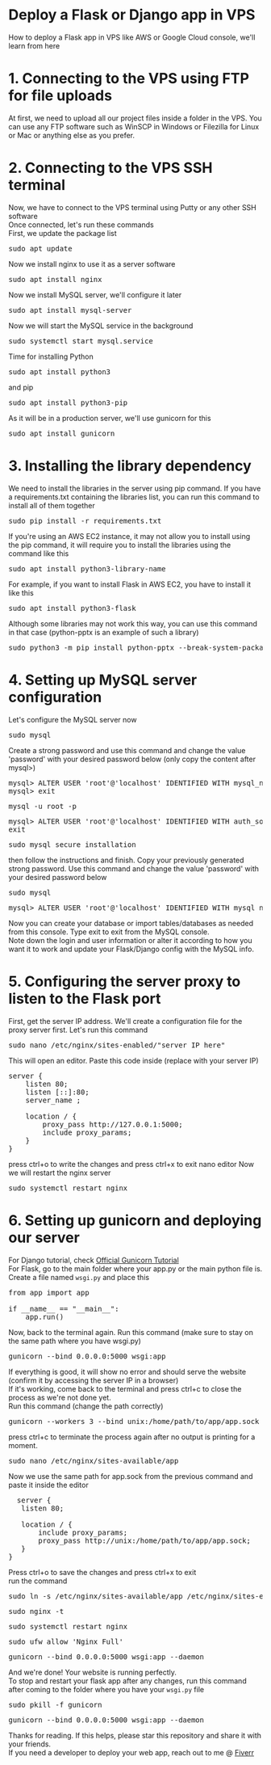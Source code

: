 # Deploy a Flask or Django app in VPS
How to deploy a Flask app in VPS like AWS or Google Cloud console, we'll learn from here

# 1. Connecting to the VPS using FTP for file uploads
At first, we need to upload all our project files inside a folder in the VPS. You can use any FTP software such as WinSCP in Windows or Filezilla for Linux or Mac or anything else as you prefer.

# 2. Connecting to the VPS SSH terminal
Now, we have to connect to the VPS terminal using Putty or any other SSH software<br>
Once connected, let's run these commands<br>
First, we update the package list
<pre>sudo apt update</pre>
Now we install nginx to use it as a server software
<pre>sudo apt install nginx</pre>
Now we install MySQL server, we'll configure it later
<pre>sudo apt install mysql-server</pre>
Now we will start the MySQL service in the background
<pre>sudo systemctl start mysql.service</pre>
Time for installing Python
<pre>sudo apt install python3</pre>
and pip
<pre>sudo apt install python3-pip</pre>
As it will be in a production server, we'll use gunicorn for this
<pre>sudo apt install gunicorn</pre>

# 3. Installing the library dependency
We need to install the libraries in the server using pip command. If you have a requirements.txt containing the libraries list, you can run this command to install all of them together
<pre>sudo pip install -r requirements.txt</pre>
If you're using an AWS EC2 instance, it may not allow you to install using the pip command, it will require you to install the libraries using the command like this
<pre>sudo apt install python3-library-name</pre>
For example, if you want to install Flask in AWS EC2, you have to install it like this
<pre>sudo apt install python3-flask</pre>
Although some libraries may not work this way, you can use this command in that case (python-pptx is an example of such a library)
<pre>sudo python3 -m pip install python-pptx --break-system-packages</pre>

# 4. Setting up MySQL server configuration
Let's configure the MySQL server now
<pre>sudo mysql</pre>
Create a strong password and use this command and change the value 'password' with your desired password below (only copy the content after mysql>)
<pre>mysql> ALTER USER 'root'@'localhost' IDENTIFIED WITH mysql_native_password BY 'password';
mysql> exit
</pre>
<pre>mysql -u root -p</pre>
<pre>mysql> ALTER USER 'root'@'localhost' IDENTIFIED WITH auth_socket;
exit</pre>
<pre>sudo mysql_secure_installation</pre>
then follow the instructions and finish. Copy your previously generated strong password. Use this command and change the value 'password' with your desired password below
<pre>sudo mysql</pre>
<pre>mysql> ALTER USER 'root'@'localhost' IDENTIFIED WITH mysql_native_password BY 'password';</pre>
Now you can create your database or import tables/databases as needed from this console. Type exit to exit from the MySQL console.<br>
Note down the login and user information or alter it according to how you want it to work and update your Flask/Django config with the MySQL info.

# 5. Configuring the server proxy to listen to the Flask port
First, get the server IP address. We'll create a configuration file for the proxy server first. Let's run this command
<pre>sudo nano /etc/nginx/sites-enabled/"server IP here"</pre>
This will open an editor. Paste this code inside (replace <YOUR INSTANCE IP> with your server IP)
<pre>
server {
    listen 80;
    listen [::]:80;
    server_name <YOUR INSTANCE IP>;
        
    location / {
        proxy_pass http://127.0.0.1:5000;
        include proxy_params;
    }
}
</pre>
press ctrl+o to write the changes and press ctrl+x to exit nano editor
Now we will restart the nginx server
<pre>sudo systemctl restart nginx</pre>

# 6. Setting up gunicorn and deploying our server
For Django tutorial, check <a href="https://docs.gunicorn.org/en/latest/deploy.html" target="_blank">Official Gunicorn Tutorial</a><br>
For Flask, go to the main folder where your app.py or the main python file is. Create a file named <code>wsgi.py</code> and place this
<pre>
from app import app

if __name__ == "__main__":
    app.run()
</pre>

Now, back to the terminal again. Run this command (make sure to stay on the same path where you have wsgi.py)
<pre>gunicorn --bind 0.0.0.0:5000 wsgi:app</pre>
If everything is good, it will show no error and should serve the website (confirm it by accessing the server IP in a browser)<br>
If it's working, come back to the terminal and press ctrl+c to close the process as we're not done yet.<br>
Run this command (change the path correctly)
<pre>gunicorn --workers 3 --bind unix:/home/path/to/app/app.sock -m 777 wsgi:app</pre>
press ctrl+c to terminate the process again after no output is printing for a moment.
<pre>sudo nano /etc/nginx/sites-available/app</pre>
Now we use the same path for app.sock from the previous command and paste it inside the editor
<pre>
  server {
   listen 80;
 
   location / {
       include proxy_params;
       proxy_pass http://unix:/home/path/to/app/app.sock;
   }
}
</pre>
Press ctrl+o to save the changes and press ctrl+x to exit<br>
run the command
<pre>sudo ln -s /etc/nginx/sites-available/app /etc/nginx/sites-enabled/</pre>
<pre>sudo nginx -t</pre>
<pre>sudo systemctl restart nginx</pre>
<pre>sudo ufw allow 'Nginx Full'</pre>
<pre>gunicorn --bind 0.0.0.0:5000 wsgi:app --daemon</pre>
And we're done! Your website is running perfectly.<br>
To stop and restart your flask app after any changes, run this command after coming to the folder where you have your <code>wsgi.py</code> file
<pre>sudo pkill -f gunicorn</pre>
<pre>gunicorn --bind 0.0.0.0:5000 wsgi:app --daemon</pre>

Thanks for reading. If this helps, please star this repository and share it with your friends.<br>
If you need a developer to deploy your web app, reach out to me @ <a href="https://www.fiverr.com/thechoyon">Fiverr</a>
